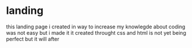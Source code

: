 # landing


this landing page i created in way to increase my knowlegde about coding was not easy but i made it
it created throught css and html  is not yet being perfect but it will after 